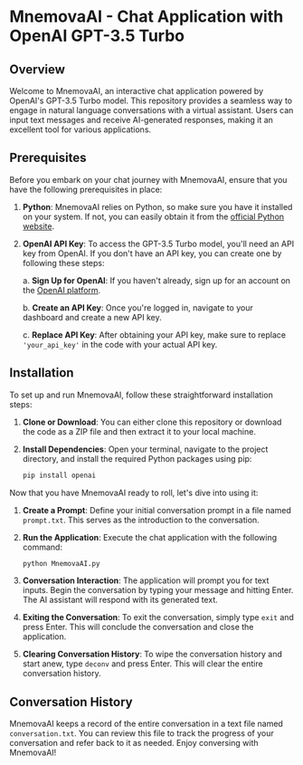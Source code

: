 # MnemovaAI - Chat Application with OpenAI GPT-3.5 Turbo

## Overview
Welcome to MnemovaAI, an interactive chat application powered by OpenAI's GPT-3.5 Turbo model. This repository provides a seamless way to engage in natural language conversations with a virtual assistant. Users can input text messages and receive AI-generated responses, making it an excellent tool for various applications.

## Prerequisites
Before you embark on your chat journey with MnemovaAI, ensure that you have the following prerequisites in place:

1. **Python**: MnemovaAI relies on Python, so make sure you have it installed on your system. If not, you can easily obtain it from the [official Python website](https://www.python.org/downloads/).

2. **OpenAI API Key**: To access the GPT-3.5 Turbo model, you'll need an API key from OpenAI. If you don't have an API key, you can create one by following these steps:

   a. **Sign Up for OpenAI**: If you haven't already, sign up for an account on the [OpenAI platform](https://platform.openai.com/).

   b. **Create an API Key**: Once you're logged in, navigate to your dashboard and create a new API key.

   c. **Replace API Key**: After obtaining your API key, make sure to replace `'your_api_key'` in the code with your actual API key.


## Installation
To set up and run MnemovaAI, follow these straightforward installation steps:

1. **Clone or Download**: You can either clone this repository or download the code as a ZIP file and then extract it to your local machine.

2. **Install Dependencies**: Open your terminal, navigate to the project directory, and install the required Python packages using pip:
   ```bash
   pip install openai
   ```

Now that you have MnemovaAI ready to roll, let's dive into using it:

1. **Create a Prompt**: Define your initial conversation prompt in a file named `prompt.txt`. This serves as the introduction to the conversation.

2. **Run the Application**: Execute the chat application with the following command:
   ```bash
   python MnemovaAI.py
   ```

3. **Conversation Interaction**: The application will prompt you for text inputs. Begin the conversation by typing your message and hitting Enter. The AI assistant will respond with its generated text.

4. **Exiting the Conversation**: To exit the conversation, simply type ```exit```  and press Enter. This will conclude the conversation and close the application.

5. **Clearing Conversation History**: To wipe the conversation history and start anew, type ```deconv``` and press Enter. This will clear the entire conversation history.

## Conversation History
MnemovaAI keeps a record of the entire conversation in a text file named `conversation.txt`. You can review this file to track the progress of your conversation and refer back to it as needed. Enjoy conversing with MnemovaAI!
